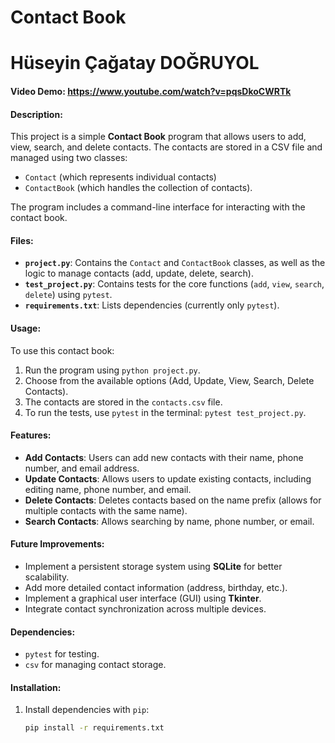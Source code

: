 # Contact Book

# Hüseyin Çağatay DOĞRUYOL

#### Video Demo: <https://www.youtube.com/watch?v=pqsDkoCWRTk>

#### Description:
This project is a simple **Contact Book** program that allows users to add, view, search, and delete contacts. The contacts are stored in a CSV file and managed using two classes: 
- `Contact` (which represents individual contacts) 
- `ContactBook` (which handles the collection of contacts). 

The program includes a command-line interface for interacting with the contact book.

#### Files:
- **`project.py`**: Contains the `Contact` and `ContactBook` classes, as well as the logic to manage contacts (add, update, delete, search).
- **`test_project.py`**: Contains tests for the core functions (`add`, `view`, `search`, `delete`) using `pytest`.
- **`requirements.txt`**: Lists dependencies (currently only `pytest`).

#### Usage:
To use this contact book:
1. Run the program using `python project.py`.
2. Choose from the available options (Add, Update, View, Search, Delete Contacts).
3. The contacts are stored in the `contacts.csv` file.
4. To run the tests, use `pytest` in the terminal: `pytest test_project.py`.

#### Features:
- **Add Contacts**: Users can add new contacts with their name, phone number, and email address.
- **Update Contacts**: Allows users to update existing contacts, including editing name, phone number, and email.
- **Delete Contacts**: Deletes contacts based on the name prefix (allows for multiple contacts with the same name).
- **Search Contacts**: Allows searching by name, phone number, or email.

#### Future Improvements:
- Implement a persistent storage system using **SQLite** for better scalability.
- Add more detailed contact information (address, birthday, etc.).
- Implement a graphical user interface (GUI) using **Tkinter**.
- Integrate contact synchronization across multiple devices.

#### Dependencies:
- `pytest` for testing.
- `csv` for managing contact storage.

#### Installation:
1. Install dependencies with `pip`:
   ```bash
   pip install -r requirements.txt
